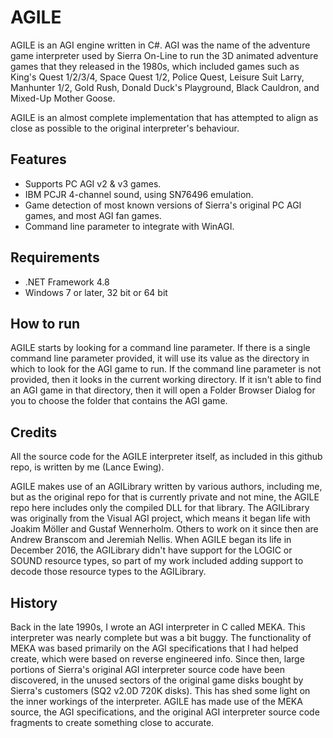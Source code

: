 # AGILE

AGILE is an AGI engine written in C#. AGI was the name of the adventure game interpreter used by Sierra On-Line to run the 3D animated adventure games that they released in the 1980s, which included games such as King's Quest 1/2/3/4, Space Quest 1/2, Police Quest, Leisure Suit Larry, Manhunter 1/2, Gold Rush, Donald Duck's Playground, Black Cauldron, and Mixed-Up Mother Goose.

AGILE is an almost complete implementation that has attempted to align as close as possible to the original interpreter's behaviour.

## Features

- Supports PC AGI v2 & v3 games.
- IBM PCJR 4-channel sound, using SN76496 emulation.
- Game detection of most known versions of Sierra's original PC AGI games, and most AGI fan games.
- Command line parameter to integrate with WinAGI.

## Requirements

- .NET Framework 4.8
- Windows 7 or later, 32 bit or 64 bit

## How to run

AGILE starts by looking for a command line parameter. If there is a single command line parameter provided, it will use its value as the directory in which to look for the AGI game to run. If the command line parameter is not provided, then it looks in the current working directory. If it isn't able to find an AGI game in that directory, then it will open a Folder Browser Dialog for you to choose the folder that contains the AGI game.

## Credits 

All the source code for the AGILE interpreter itself, as included in this github repo, is written by me (Lance Ewing).

AGILE makes use of an AGILibrary written by various authors, including me, but as the original repo for that is currently private and not mine, the AGILE repo here includes only the compiled DLL for that library. The AGILibrary was originally from the Visual AGI project, which means it began life with Joakim Möller and Gustaf Wennerholm. Others to work on it since then are Andrew Branscom and Jeremiah Nellis. When AGILE began its life in December 2016, the AGILibrary didn't have support for the LOGIC or SOUND resource types, so part of my work included adding support to decode those resource types to the AGILibrary.

## History

Back in the late 1990s, I wrote an AGI interpreter in C called MEKA. This interpreter was nearly complete but was a bit buggy. The functionality of MEKA was based primarily on the AGI specifications that I had helped create, which were based on reverse engineered info. Since then, large portions of Sierra's original AGI interpreter source code have been discovered, in the unused sectors of the original game disks bought by Sierra's customers (SQ2 v2.0D 720K disks). This has shed some light on the inner workings of the interpreter. AGILE has made use of the MEKA source, the AGI specifications, and the original AGI interpreter source code fragments to create something close to accurate.
